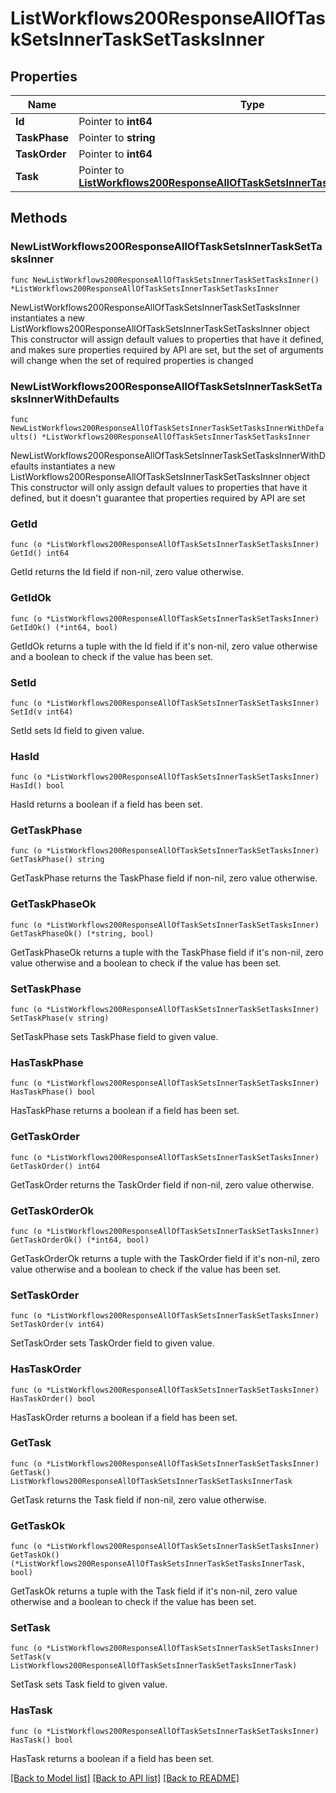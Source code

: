 # ListWorkflows200ResponseAllOfTaskSetsInnerTaskSetTasksInner

## Properties

Name | Type | Description | Notes
------------ | ------------- | ------------- | -------------
**Id** | Pointer to **int64** |  | [optional] 
**TaskPhase** | Pointer to **string** |  | [optional] 
**TaskOrder** | Pointer to **int64** |  | [optional] 
**Task** | Pointer to [**ListWorkflows200ResponseAllOfTaskSetsInnerTaskSetTasksInnerTask**](ListWorkflows200ResponseAllOfTaskSetsInnerTaskSetTasksInnerTask.md) |  | [optional] 

## Methods

### NewListWorkflows200ResponseAllOfTaskSetsInnerTaskSetTasksInner

`func NewListWorkflows200ResponseAllOfTaskSetsInnerTaskSetTasksInner() *ListWorkflows200ResponseAllOfTaskSetsInnerTaskSetTasksInner`

NewListWorkflows200ResponseAllOfTaskSetsInnerTaskSetTasksInner instantiates a new ListWorkflows200ResponseAllOfTaskSetsInnerTaskSetTasksInner object
This constructor will assign default values to properties that have it defined,
and makes sure properties required by API are set, but the set of arguments
will change when the set of required properties is changed

### NewListWorkflows200ResponseAllOfTaskSetsInnerTaskSetTasksInnerWithDefaults

`func NewListWorkflows200ResponseAllOfTaskSetsInnerTaskSetTasksInnerWithDefaults() *ListWorkflows200ResponseAllOfTaskSetsInnerTaskSetTasksInner`

NewListWorkflows200ResponseAllOfTaskSetsInnerTaskSetTasksInnerWithDefaults instantiates a new ListWorkflows200ResponseAllOfTaskSetsInnerTaskSetTasksInner object
This constructor will only assign default values to properties that have it defined,
but it doesn't guarantee that properties required by API are set

### GetId

`func (o *ListWorkflows200ResponseAllOfTaskSetsInnerTaskSetTasksInner) GetId() int64`

GetId returns the Id field if non-nil, zero value otherwise.

### GetIdOk

`func (o *ListWorkflows200ResponseAllOfTaskSetsInnerTaskSetTasksInner) GetIdOk() (*int64, bool)`

GetIdOk returns a tuple with the Id field if it's non-nil, zero value otherwise
and a boolean to check if the value has been set.

### SetId

`func (o *ListWorkflows200ResponseAllOfTaskSetsInnerTaskSetTasksInner) SetId(v int64)`

SetId sets Id field to given value.

### HasId

`func (o *ListWorkflows200ResponseAllOfTaskSetsInnerTaskSetTasksInner) HasId() bool`

HasId returns a boolean if a field has been set.

### GetTaskPhase

`func (o *ListWorkflows200ResponseAllOfTaskSetsInnerTaskSetTasksInner) GetTaskPhase() string`

GetTaskPhase returns the TaskPhase field if non-nil, zero value otherwise.

### GetTaskPhaseOk

`func (o *ListWorkflows200ResponseAllOfTaskSetsInnerTaskSetTasksInner) GetTaskPhaseOk() (*string, bool)`

GetTaskPhaseOk returns a tuple with the TaskPhase field if it's non-nil, zero value otherwise
and a boolean to check if the value has been set.

### SetTaskPhase

`func (o *ListWorkflows200ResponseAllOfTaskSetsInnerTaskSetTasksInner) SetTaskPhase(v string)`

SetTaskPhase sets TaskPhase field to given value.

### HasTaskPhase

`func (o *ListWorkflows200ResponseAllOfTaskSetsInnerTaskSetTasksInner) HasTaskPhase() bool`

HasTaskPhase returns a boolean if a field has been set.

### GetTaskOrder

`func (o *ListWorkflows200ResponseAllOfTaskSetsInnerTaskSetTasksInner) GetTaskOrder() int64`

GetTaskOrder returns the TaskOrder field if non-nil, zero value otherwise.

### GetTaskOrderOk

`func (o *ListWorkflows200ResponseAllOfTaskSetsInnerTaskSetTasksInner) GetTaskOrderOk() (*int64, bool)`

GetTaskOrderOk returns a tuple with the TaskOrder field if it's non-nil, zero value otherwise
and a boolean to check if the value has been set.

### SetTaskOrder

`func (o *ListWorkflows200ResponseAllOfTaskSetsInnerTaskSetTasksInner) SetTaskOrder(v int64)`

SetTaskOrder sets TaskOrder field to given value.

### HasTaskOrder

`func (o *ListWorkflows200ResponseAllOfTaskSetsInnerTaskSetTasksInner) HasTaskOrder() bool`

HasTaskOrder returns a boolean if a field has been set.

### GetTask

`func (o *ListWorkflows200ResponseAllOfTaskSetsInnerTaskSetTasksInner) GetTask() ListWorkflows200ResponseAllOfTaskSetsInnerTaskSetTasksInnerTask`

GetTask returns the Task field if non-nil, zero value otherwise.

### GetTaskOk

`func (o *ListWorkflows200ResponseAllOfTaskSetsInnerTaskSetTasksInner) GetTaskOk() (*ListWorkflows200ResponseAllOfTaskSetsInnerTaskSetTasksInnerTask, bool)`

GetTaskOk returns a tuple with the Task field if it's non-nil, zero value otherwise
and a boolean to check if the value has been set.

### SetTask

`func (o *ListWorkflows200ResponseAllOfTaskSetsInnerTaskSetTasksInner) SetTask(v ListWorkflows200ResponseAllOfTaskSetsInnerTaskSetTasksInnerTask)`

SetTask sets Task field to given value.

### HasTask

`func (o *ListWorkflows200ResponseAllOfTaskSetsInnerTaskSetTasksInner) HasTask() bool`

HasTask returns a boolean if a field has been set.


[[Back to Model list]](../README.md#documentation-for-models) [[Back to API list]](../README.md#documentation-for-api-endpoints) [[Back to README]](../README.md)


